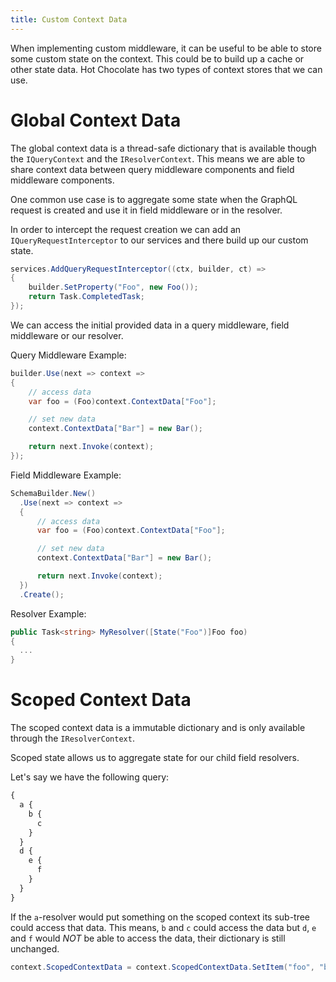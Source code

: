 ```yaml
---
title: Custom Context Data
---
```


When implementing custom middleware, it can be useful to be able to store some custom state on the context. This could be to build up a cache or other state data. Hot Chocolate has two types of context stores that we can use.

# Global Context Data

The global context data is a thread-safe dictionary that is available though the `IQueryContext` and the `IResolverContext`. This means we are able to share context data between query middleware components and field middleware components.

One common use case is to aggregate some state when the GraphQL request is created and use it in field middleware or in the resolver.

In order to intercept the request creation we can add an `IQueryRequestInterceptor` to our services and there build up our custom state.

```csharp
services.AddQueryRequestInterceptor((ctx, builder, ct) =>
{
    builder.SetProperty("Foo", new Foo());
    return Task.CompletedTask;
});
```

We can access the initial provided data in a query middleware, field middleware or our resolver.

Query Middleware Example:

```csharp
builder.Use(next => context =>
{
    // access data
    var foo = (Foo)context.ContextData["Foo"];

    // set new data
    context.ContextData["Bar"] = new Bar();

    return next.Invoke(context);
});
```

Field Middleware Example:

```csharp
SchemaBuilder.New()
  .Use(next => context =>
  {
      // access data
      var foo = (Foo)context.ContextData["Foo"];

      // set new data
      context.ContextData["Bar"] = new Bar();

      return next.Invoke(context);
  })
  .Create();
```

Resolver Example:

```csharp
public Task<string> MyResolver([State("Foo")]Foo foo)
{
  ...
}
```

# Scoped Context Data

The scoped context data is a immutable dictionary and is only available through the `IResolverContext`.

Scoped state allows us to aggregate state for our child field resolvers.

Let's say we have the following query:

```graphql
{
  a {
    b {
      c
    }
  }
  d {
    e {
      f
    }
  }
}
```

If the `a`-resolver would put something on the scoped context its sub-tree could access that data. This means, `b` and `c` could access the data but `d`, `e` and `f` would _NOT_ be able to access the data, their dictionary is still unchanged.

```csharp
context.ScopedContextData = context.ScopedContextData.SetItem("foo", "bar");
```
